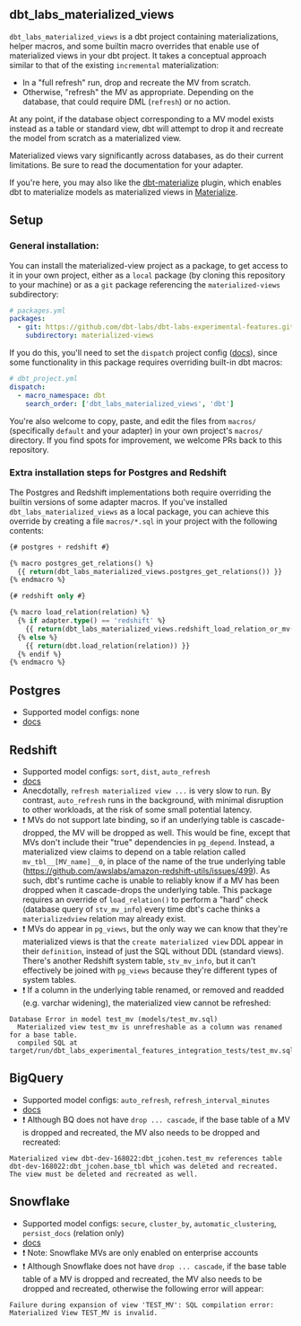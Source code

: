 ## dbt_labs_materialized_views

`dbt_labs_materialized_views` is a dbt project containing materializations, helper macros, and some builtin macro overrides that enable use of materialized views in your dbt project. It takes a conceptual approach similar to that of the existing `incremental` materialization:
- In a "full refresh" run, drop and recreate the MV from scratch.
- Otherwise, "refresh" the MV as appropriate. Depending on the database, that could require DML (`refresh`) or no action.

At any point, if the database object corresponding to a MV model exists instead as a table or standard view, dbt will attempt to drop it and recreate the model from scratch as a materialized view.

Materialized views vary significantly across databases, as do their current limitations. Be sure to read the documentation for your adapter.

If you're here, you may also like the [dbt-materialize](https://github.com/MaterializeInc/materialize/tree/main/misc/dbt-materialize) plugin, which enables dbt to materialize models as materialized views in [Materialize](https://materialize.io/).

## Setup

### General installation:

You can install the materialized-view project as a package, to get access to it in your own project, either as a `local` package (by cloning this repository to your machine) or as a `git` package referencing the `materialized-views` subdirectory:
```yml
# packages.yml
packages:
  - git: https://github.com/dbt-labs/dbt-labs-experimental-features.git
    subdirectory: materialized-views
```

If you do this, you'll need to set the `dispatch` project config ([docs](https://docs.getdbt.com/reference/dbt-jinja-functions/dispatch)), since some functionality in this package requires overriding built-in dbt macros:
```yml
# dbt_project.yml
dispatch:
  - macro_namespace: dbt
    search_order: ['dbt_labs_materialized_views', 'dbt']
```

You're also welcome to copy, paste, and edit the files from `macros/` (specifically `default` and your adapter) in your own project's `macros/` directory. If you find spots for improvement, we welcome PRs back to this repository.

### Extra installation steps for Postgres and Redshift

The Postgres and Redshift implementations both require overriding the builtin versions of some adapter macros. If you've installed `dbt_labs_materialized_views` as a local package, you can achieve this override by creating a file `macros/*.sql` in your project with the following contents:

```sql
{# postgres + redshift #}

{% macro postgres_get_relations() %}
  {{ return(dbt_labs_materialized_views.postgres_get_relations()) }}
{% endmacro %}

{# redshift only #}

{% macro load_relation(relation) %}
  {% if adapter.type() == 'redshift' %}
    {{ return(dbt_labs_materialized_views.redshift_load_relation_or_mv(relation)) }}
  {% else %}
    {{ return(dbt.load_relation(relation)) }}
  {% endif %}
{% endmacro %}
```

## Postgres

- Supported model configs: none
- [docs](https://www.postgresql.org/docs/9.3/rules-materializedviews.html)

## Redshift

- Supported model configs: `sort`, `dist`, `auto_refresh`
- [docs](https://docs.aws.amazon.com/redshift/latest/dg/materialized-view-overview.html)
- Anecdotally, `refresh materialized view ...` is very slow to run. By contrast, `auto_refresh` runs in the background, with minimal disruption to other workloads, at the risk of some small potential latency.
- ❗ MVs do not support late binding, so if an underlying table is cascade-dropped, the MV will be dropped as well. This would be fine, except that MVs don't include their "true" dependencies in `pg_depend`. Instead, a materialized view claims to depend on a table relation called `mv_tbl__[MV_name]__0`, in place of the name of the true underlying table (https://github.com/awslabs/amazon-redshift-utils/issues/499). As such, dbt's runtime cache is unable to reliably know if a MV has been dropped when it cascade-drops the underlying table. This package requires an override of `load_relation()` to perform a "hard" check (database query of `stv_mv_info`) every time dbt's cache thinks a `materializedview` relation may already exist.
- ❗ MVs do appear in `pg_views`, but the only way we can know that they're materialized views is that the `create materialized view` DDL appear in their `definition`, instead of just the SQL without DDL (standard views). There's another Redshift system table, `stv_mv_info`, but it can't effectively be joined with `pg_views` because they're different types of system tables.
- ❗ If a column in the underlying table renamed, or removed and readded (e.g. varchar widening), the materialized view cannot be refreshed:
```
Database Error in model test_mv (models/test_mv.sql)
  Materialized view test_mv is unrefreshable as a column was renamed for a base table.
  compiled SQL at target/run/dbt_labs_experimental_features_integration_tests/test_mv.sql
```

## BigQuery

- Supported model configs: `auto_refresh`, `refresh_interval_minutes`
- [docs](https://cloud.google.com/bigquery/docs/materialized-views-intro)
- ❗ Although BQ does not have `drop ... cascade`, if the base table of a MV is dropped and recreated, the MV also needs to be dropped and recreated:
```
Materialized view dbt-dev-168022:dbt_jcohen.test_mv references table dbt-dev-168022:dbt_jcohen.base_tbl which was deleted and recreated. The view must be deleted and recreated as well.
```

## Snowflake

- Supported model configs: `secure`, `cluster_by`, `automatic_clustering`, `persist_docs` (relation only)
- [docs](https://docs.snowflake.com/en/user-guide/views-materialized.html)
- ❗ Note: Snowflake MVs are only enabled on enterprise accounts
- ❗ Although Snowflake does not have `drop ... cascade`, if the base table table of a MV is dropped and recreated, the MV also needs to be dropped and recreated, otherwise the following error will appear:
```
Failure during expansion of view 'TEST_MV': SQL compilation error: Materialized View TEST_MV is invalid.
```
